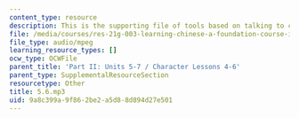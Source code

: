```yaml
---
content_type: resource
description: This is the supporting file of tools based on talking to children.
file: /media/courses/res-21g-003-learning-chinese-a-foundation-course-in-mandarin-spring-2011/9a8c399a9f862be2a5d88d894d27e501_5.6.mp3
file_type: audio/mpeg
learning_resource_types: []
ocw_type: OCWFile
parent_title: 'Part II: Units 5-7 / Character Lessons 4-6'
parent_type: SupplementalResourceSection
resourcetype: Other
title: 5.6.mp3
uid: 9a8c399a-9f86-2be2-a5d8-8d894d27e501
---
```


